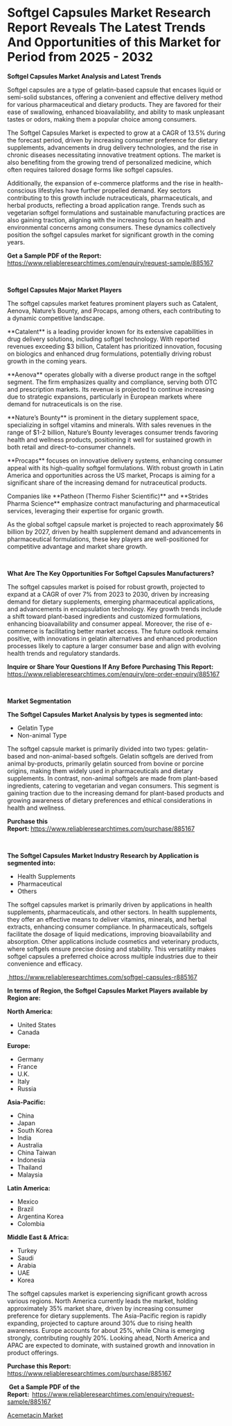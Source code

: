 <p><h1>Softgel Capsules Market Research Report Reveals The Latest Trends And Opportunities of this Market for Period from 2025 - 2032</h1></p><p><strong>Softgel Capsules Market Analysis and Latest Trends</strong></p>
<p><p>Softgel capsules are a type of gelatin-based capsule that encases liquid or semi-solid substances, offering a convenient and effective delivery method for various pharmaceutical and dietary products. They are favored for their ease of swallowing, enhanced bioavailability, and ability to mask unpleasant tastes or odors, making them a popular choice among consumers.</p><p>The Softgel Capsules Market is expected to grow at a CAGR of 13.5% during the forecast period, driven by increasing consumer preference for dietary supplements, advancements in drug delivery technologies, and the rise in chronic diseases necessitating innovative treatment options. The market is also benefiting from the growing trend of personalized medicine, which often requires tailored dosage forms like softgel capsules. </p><p>Additionally, the expansion of e-commerce platforms and the rise in health-conscious lifestyles have further propelled demand. Key sectors contributing to this growth include nutraceuticals, pharmaceuticals, and herbal products, reflecting a broad application range. Trends such as vegetarian softgel formulations and sustainable manufacturing practices are also gaining traction, aligning with the increasing focus on health and environmental concerns among consumers. These dynamics collectively position the softgel capsules market for significant growth in the coming years.</p></p>
<p><strong>Get a Sample PDF of the Report:&nbsp;</strong> <a href="https://www.reliableresearchtimes.com/enquiry/request-sample/885167?utm_campaign=3321&utm_medium=2&utm_source=Github&utm_content=ia&utm_term=08032025&utm_id=softgel-capsules">https://www.reliableresearchtimes.com/enquiry/request-sample/885167</a></p>
<p>&nbsp;</p>
<p><strong>Softgel Capsules Major Market Players</strong></p>
<p><p>The softgel capsules market features prominent players such as Catalent, Aenova, Nature’s Bounty, and Procaps, among others, each contributing to a dynamic competitive landscape.</p><p>**Catalent** is a leading provider known for its extensive capabilities in drug delivery solutions, including softgel technology. With reported revenues exceeding $3 billion, Catalent has prioritized innovation, focusing on biologics and enhanced drug formulations, potentially driving robust growth in the coming years.</p><p>**Aenova** operates globally with a diverse product range in the softgel segment. The firm emphasizes quality and compliance, serving both OTC and prescription markets. Its revenue is projected to continue increasing due to strategic expansions, particularly in European markets where demand for nutraceuticals is on the rise.</p><p>**Nature’s Bounty** is prominent in the dietary supplement space, specializing in softgel vitamins and minerals. With sales revenues in the range of $1-2 billion, Nature’s Bounty leverages consumer trends favoring health and wellness products, positioning it well for sustained growth in both retail and direct-to-consumer channels.</p><p>**Procaps** focuses on innovative delivery systems, enhancing consumer appeal with its high-quality softgel formulations. With robust growth in Latin America and opportunities across the US market, Procaps is aiming for a significant share of the increasing demand for nutraceutical products.</p><p>Companies like **Patheon (Thermo Fisher Scientific)** and **Strides Pharma Science** emphasize contract manufacturing and pharmaceutical services, leveraging their expertise for organic growth. </p><p>As the global softgel capsule market is projected to reach approximately $6 billion by 2027, driven by health supplement demand and advancements in pharmaceutical formulations, these key players are well-positioned for competitive advantage and market share growth.</p></p>
<p>&nbsp;</p>
<p><strong>What Are The Key Opportunities For Softgel Capsules Manufacturers?</strong></p>
<p><p>The softgel capsules market is poised for robust growth, projected to expand at a CAGR of over 7% from 2023 to 2030, driven by increasing demand for dietary supplements, emerging pharmaceutical applications, and advancements in encapsulation technology. Key growth trends include a shift toward plant-based ingredients and customized formulations, enhancing bioavailability and consumer appeal. Moreover, the rise of e-commerce is facilitating better market access. The future outlook remains positive, with innovations in gelatin alternatives and enhanced production processes likely to capture a larger consumer base and align with evolving health trends and regulatory standards.</p></p>
<p><strong>Inquire or Share Your Questions If Any Before Purchasing This Report:</strong> <a href="https://www.reliableresearchtimes.com/enquiry/pre-order-enquiry/885167?utm_campaign=3321&utm_medium=2&utm_source=Github&utm_content=ia&utm_term=08032025&utm_id=softgel-capsules">https://www.reliableresearchtimes.com/enquiry/pre-order-enquiry/885167</a></p>
<p>&nbsp;</p>
<p><strong>Market Segmentation</strong></p>
<p><strong>The Softgel Capsules Market Analysis by types is segmented into:</strong></p>
<p><ul><li>Gelatin Type</li><li>Non-animal Type</li></ul></p>
<p><p>The softgel capsule market is primarily divided into two types: gelatin-based and non-animal-based softgels. Gelatin softgels are derived from animal by-products, primarily gelatin sourced from bovine or porcine origins, making them widely used in pharmaceuticals and dietary supplements. In contrast, non-animal softgels are made from plant-based ingredients, catering to vegetarian and vegan consumers. This segment is gaining traction due to the increasing demand for plant-based products and growing awareness of dietary preferences and ethical considerations in health and wellness.</p></p>
<p><strong>Purchase this Report:&nbsp;</strong><a href="https://www.reliableresearchtimes.com/purchase/885167?utm_campaign=3321&utm_medium=2&utm_source=Github&utm_content=ia&utm_term=08032025&utm_id=softgel-capsules">https://www.reliableresearchtimes.com/purchase/885167</a></p>
<p>&nbsp;</p>
<p><strong>The Softgel Capsules Market Industry Research by Application is segmented into:</strong></p>
<p><ul><li>Health Supplements</li><li>Pharmaceutical</li><li>Others</li></ul></p>
<p><p>The softgel capsules market is primarily driven by applications in health supplements, pharmaceuticals, and other sectors. In health supplements, they offer an effective means to deliver vitamins, minerals, and herbal extracts, enhancing consumer compliance. In pharmaceuticals, softgels facilitate the dosage of liquid medications, improving bioavailability and absorption. Other applications include cosmetics and veterinary products, where softgels ensure precise dosing and stability. This versatility makes softgel capsules a preferred choice across multiple industries due to their convenience and efficacy.</p></p>
<p><a href="https://www.reliableresearchtimes.com/softgel-capsules-r885167?utm_campaign=3321&utm_medium=2&utm_source=Github&utm_content=ia&utm_term=08032025&utm_id=softgel-capsules">&nbsp;https://www.reliableresearchtimes.com/softgel-capsules-r885167</a></p>
<p><strong>In terms of Region, the Softgel Capsules Market Players available by Region are:</strong></p>
<p>
    <p> <strong> North America: </strong>
        <ul>
            <li>United States</li>
            <li>Canada</li>
        </ul>
        </p> 
    <p> <strong> Europe: </strong>
        <ul>
            <li>Germany</li>
            <li>France</li>
            <li>U.K.</li>
            <li>Italy</li>
            <li>Russia</li>
        </ul>
        </p> 
    <p> <strong> Asia-Pacific: </strong>
        <ul>
            <li>China</li>
            <li>Japan</li>
            <li>South Korea</li>
            <li>India</li>
            <li>Australia</li>
            <li>China Taiwan</li>
            <li>Indonesia</li>
            <li>Thailand</li>
            <li>Malaysia</li>
        </ul>
        </p> 
    <p> <strong> Latin America: </strong>
        <ul>
            <li>Mexico</li>
            <li>Brazil</li>
            <li>Argentina Korea</li>
            <li>Colombia</li>
        </ul>
        </p> 
    <p> <strong> Middle East & Africa: </strong>
        <ul>
            <li>Turkey</li>
            <li>Saudi</li>
            <li>Arabia</li>
            <li>UAE</li>
            <li>Korea</li>
        </ul>
    </p>
    </p>
<p><p>The softgel capsules market is experiencing significant growth across various regions. North America currently leads the market, holding approximately 35% market share, driven by increasing consumer preference for dietary supplements. The Asia-Pacific region is rapidly expanding, projected to capture around 30% due to rising health awareness. Europe accounts for about 25%, while China is emerging strongly, contributing roughly 20%. Looking ahead, North America and APAC are expected to dominate, with sustained growth and innovation in product offerings.</p></p>
<p><strong>Purchase this Report: </strong><a href="https://www.reliableresearchtimes.com/purchase/885167?utm_campaign=3321&utm_medium=2&utm_source=Github&utm_content=ia&utm_term=08032025&utm_id=softgel-capsules">https://www.reliableresearchtimes.com/purchase/885167</a></p>
<p>&nbsp;<strong>Get a Sample PDF of the Report:&nbsp;&nbsp;</strong><a href="https://www.reliableresearchtimes.com/enquiry/request-sample/885167?utm_campaign=3321&utm_medium=2&utm_source=Github&utm_content=ia&utm_term=08032025&utm_id=softgel-capsules">https://www.reliableresearchtimes.com/enquiry/request-sample/885167</a></p>
<p><strong></strong></p>
<p><p><a href="https://github.com/rosalinebhakta48/Market-Research-Report-List-1/blob/main/acemetacin-market.md?utm_campaign=3321&utm_medium=2&utm_source=Github&utm_content=ia&utm_term=08032025&utm_id=softgel-capsules">Acemetacin Market</a></p></p>